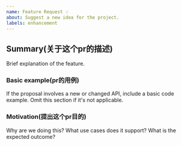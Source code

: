 ```yaml
---
name: Feature Request 💡
about: Suggest a new idea for the project.
labels: enhancement
---
```

## Summary(关于这个pr的描述)
Brief explanation of the feature.
### Basic example(pr的用例)
If the proposal involves a new or changed API, include a basic code example. Omit this section if it's not applicable.
### Motivation(提出这个pr目的)
Why are we doing this? What use cases does it support? What is the expected outcome?